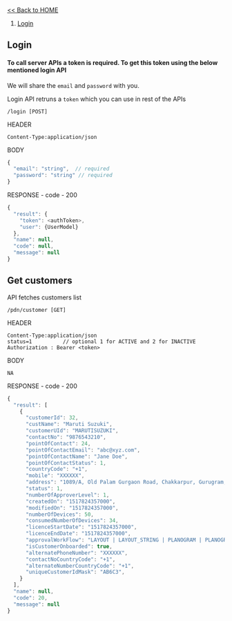 [<< Back to HOME](README.md)

1. [Login](#login)

## Login

#### To call server APIs a token is required. To get this token using the below mentioned login API

We will share the `email` and `password` with you.

Login API retruns a `token` which you can use in rest of the APIs 

    /login [POST]
    
HEADER

    Content-Type:application/json
    
BODY
```javascript
{
  "email": "string",  // required
  "password": "string" // required
}
```

RESPONSE - code - 200
```javascript
{
  "result": {
    "token": <authToken>,
    "user": {UserModel}
  },
  "name": null,
  "code": null,
  "message": null  
}
```

## Get customers

API fetches customers list

    /pdn/customer [GET]

HEADER

    Content-Type:application/json
    status=1          // optional 1 for ACTIVE and 2 for INACTIVE
    Authorization : Bearer <token>
 
BODY
    
    NA
    
RESPONSE - code - 200
```javascript
{
  "result": [
    {
      "customerId": 32,
      "custName": "Maruti Suzuki",
      "customerUId": "MARUTISUZUKI",
      "contactNo": "9876543210",
      "pointOfContact": 24,
      "pointOfContactEmail": "abc@xyz.com",
      "pointOfContactName": "Jane Doe",
      "pointOfContactStatus": 1,
      "countryCode": "+1",
      "mobile": "XXXXXX",
      "address": "1089/A, Old Palam Gurgaon Road, Chakkarpur, Gurugram, Haryana 122001",
      "status": 1,
      "numberOfApproverLevel": 1,
      "createdOn": "1517824357000",
      "modifiedOn": "1517824357000",
      "numberOfDevices": 50,
      "consumedNumberOfDevices": 34,
      "licenceStartDate": "1517824357000",
      "licenceEndDate": "1517824357000",
      "approvalWorkFlow": "LAYOUT | LAYOUT_STRING | PLANOGRAM | PLANOGRAM_AND_LAYOUT | NONE",
      "isCustomerOnboarded": true,
      "alternatePhoneNumber": "XXXXXX",
      "contactNoCountryCode": "+1",
      "alternateNumberCountryCode": "+1",
      "uniqueCustomerIdMask": "AB6C3",
    }
  ],
  "name": null,
  "code": 20,
  "message": null
}
```

